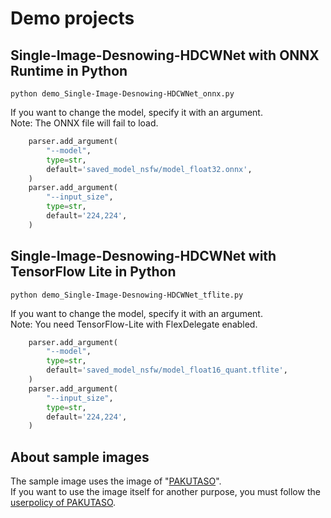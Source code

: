 # Demo projects

## Single-Image-Desnowing-HDCWNet with ONNX Runtime in Python
```
python demo_Single-Image-Desnowing-HDCWNet_onnx.py
```

If you want to change the model, specify it with an argument.<br>
Note: The ONNX file will fail to load.<Br>
```python
    parser.add_argument(
        "--model",
        type=str,
        default='saved_model_nsfw/model_float32.onnx',
    )
    parser.add_argument(
        "--input_size",
        type=str,
        default='224,224',
    )
```

## Single-Image-Desnowing-HDCWNet with TensorFlow Lite in Python
```
python demo_Single-Image-Desnowing-HDCWNet_tflite.py
```

If you want to change the model, specify it with an argument.<br>
Note: You need TensorFlow-Lite with FlexDelegate enabled.<Br>
```python
    parser.add_argument(
        "--model",
        type=str,
        default='saved_model_nsfw/model_float16_quant.tflite',
    )
    parser.add_argument(
        "--input_size",
        type=str,
        default='224,224',
    )
```

## About sample images
The sample image uses the image of "[PAKUTASO](https://www.pakutaso.com/)".<br>
If you want to use the image itself for another purpose, you must follow the [userpolicy of PAKUTASO](https://www.pakutaso.com/userpolicy.html).
